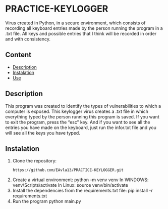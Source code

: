 # PRACTICE-KEYLOGGER

Virus created in Python, in a secure environment, which consists of recording all keyboard entries made by the person running the program in a .txt file. All keys and possible entries that I think will be recorded in order and with consistency.

## Content
- [Description](#-description)
- [Instalation](#-instalation)
- [Use](#-use)

## Description
This program was created to identify the types of vulnerabilities to which a computer is exposed. This keylogger virus creates a .txt file in which everything typed by the person running this program is saved. If you want to exit the program, press the “esc” key.
And if you want to see all the entries you have made on the keyboard, just run the infor.txt file and you will see all the keys you have typed.

## Instalation
1. Clone the repository:
   ```bash
   https://github.com/EAvla13/PRACTICE-KEYLOGGER.git
2. Create a virtual environment:
   python -m venv venv
   In WINDOWS:
   venv\Scripts\activate
   In Linux:
   source venv/bin/activate
3. Install the dependencies from the requirements.txt file:
   pip install -r requirements.txt
4. Run the program
   python main.py

